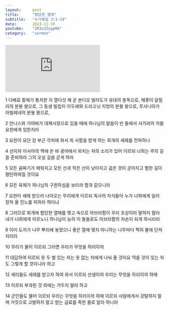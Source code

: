 ```yaml
---
layout:     post
title:      "합당한 열매"
subtitle:	"누가복음 3:1-14"
date:       2023-11-19
youtube:    "2R3a3ZugpMA"
category:   "sermon"
---
```


<div class="youtube margin-large">
    <iframe src="https://www.youtube.com/embed/2R3a3ZugpMA" title="YouTube video player" frameborder="0" allow="accelerometer; autoplay; clipboard-write; encrypted-media; gyroscope; picture-in-picture; web-share" allowfullscreen></iframe>
</div>

1 디베료 황제가 통치한 지 열다섯 해 곧 본디오 빌라도가 유대의 총독으로, 헤롯이 갈릴리의 분봉 왕으로, 그 동생 빌립이 이두래와 드라고닛 지방의 분봉 왕으로, 루사니아가 아빌레네의 분봉 왕으로,

2 안나스와 가야바가 대제사장으로 있을 때에 하나님의 말씀이 빈 들에서 사가랴의 아들 요한에게 임한지라

3 요한이 요단 강 부근 각처에 와서 죄 사함을 받게 하는 회개의 세례를 전파하니

4 선지자 이사야의 책에 쓴 바 광야에서 외치는 자의 소리가 있어 이르되 너희는 주의 길을 준비하라 그의 오실 길을 곧게 하라

5 모든 골짜기가 메워지고 모든 산과 작은 산이 낮아지고 굽은 것이 곧아지고 험한 길이 평탄하여질 것이요  

6 모든 육체가 하나님의 구원하심을 보리라 함과 같으니라

7 요한이 세례 받으러 나아오는 무리에게 이르되 독사의 자식들아 누가 너희에게 일러 장차 올 진노를 피하라 하더냐

8 그러므로 회개에 합당한 열매를 맺고 속으로 아브라함이 우리 조상이라 말하지 말라 내가 너희에게 이르노니 하나님이 능히 이 돌들로도 아브라함의 자손이 되게 하시리라

9 이미 도끼가 나무 뿌리에 놓였으니 좋은 열매 맺지 아니하는 나무마다 찍혀 불에 던져지리라

10 무리가 물어 이르되 그러면 우리가 무엇을 하리이까  

11 대답하여 이르되 옷 두 벌 있는 자는 옷 없는 자에게 나눠 줄 것이요 먹을 것이 있는 자도 그렇게 할 것이니라 하고

12 세리들도 세례를 받고자 하여 와서 이르되 선생이여 우리는 무엇을 하리이까 하매

13 이르되 부과된 것 외에는 거두지 말라 하고

14 군인들도 물어 이르되 우리는 무엇을 하리이까 하매 이르되 사람에게서 강탈하지 말며 거짓으로 고발하지 말고 받는 급료를 족한 줄로 알라 하니라
